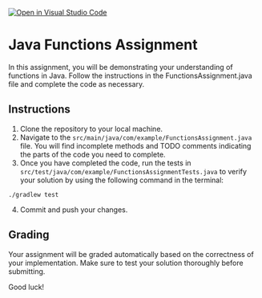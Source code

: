 [![Open in Visual Studio Code](https://classroom.github.com/assets/open-in-vscode-718a45dd9cf7e7f842a935f5ebbe5719a5e09af4491e668f4dbf3b35d5cca122.svg)](https://classroom.github.com/online_ide?assignment_repo_id=11842388&assignment_repo_type=AssignmentRepo)
# Java Functions Assignment

In this assignment, you will be demonstrating your understanding of functions in Java. Follow the instructions in the FunctionsAssignment.java file and complete the code as necessary.

## Instructions

1. Clone the repository to your local machine.
2. Navigate to the `src/main/java/com/example/FunctionsAssignment.java` file. You will find incomplete methods and TODO comments indicating the parts of the code you need to complete.
3. Once you have completed the code, run the tests in `src/test/java/com/example/FunctionsAssignmentTests.java` to verify your solution by using the following command in the terminal:

```./gradlew test```

4. Commit and push your changes.

## Grading

Your assignment will be graded automatically based on the correctness of your implementation. Make sure to test your solution thoroughly before submitting.

Good luck!
